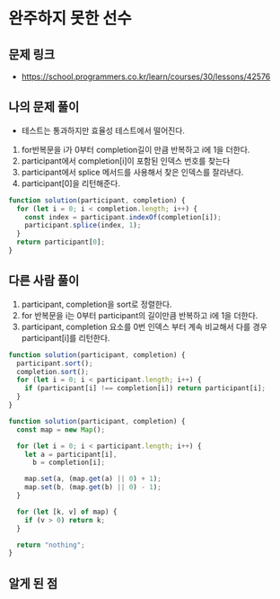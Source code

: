 # 완주하지 못한 선수

## 문제 링크

- https://school.programmers.co.kr/learn/courses/30/lessons/42576

## 나의 문제 풀이

- 테스트는 통과하지만 효율성 테스트에서 떨어진다.

1. for반복문을 i가 0부터 completion길이 만큼 반복하고 i에 1을 더한다.
2. participant에서 completion[i]이 포함된 인덱스 번호를 찾는다
3. participant에서 splice 메서드를 사용해서 찾은 인덱스를 잘라낸다.
4. participant[0]을 리턴해준다.

```js
function solution(participant, completion) {
  for (let i = 0; i < completion.length; i++) {
    const index = participant.indexOf(completion[i]);
    participant.splice(index, 1);
  }
  return participant[0];
}
```

## 다른 사람 풀이

1. participant, completion을 sort로 정렬한다.
2. for 반복문을 i는 0부터 participant의 길이만큼 반복하고 i에 1을 더한다.
3. participant, completion 요소를 0번 인덱스 부터 계속 비교해서 다를 경우 participant[i]를 리턴한다.

```js
function solution(participant, completion) {
  participant.sort();
  completion.sort();
  for (let i = 0; i < participant.length; i++) {
    if (participant[i] !== completion[i]) return participant[i];
  }
}
```

```js
function solution(participant, completion) {
  const map = new Map();

  for (let i = 0; i < participant.length; i++) {
    let a = participant[i],
      b = completion[i];

    map.set(a, (map.get(a) || 0) + 1);
    map.set(b, (map.get(b) || 0) - 1);
  }

  for (let [k, v] of map) {
    if (v > 0) return k;
  }

  return "nothing";
}
```

## 알게 된 점
